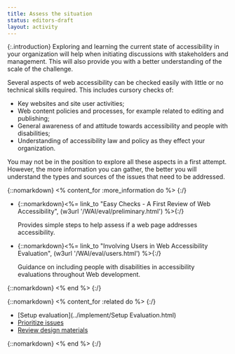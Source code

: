 ```yaml
---
title: Assess the situation
status: editors-draft
layout: activity
---
```


{:.introduction}
Exploring and learning the current state of accessibility in your organization will help when initiating discussions with stakeholders and management. This will also provide you with a better understanding of the scale of the challenge.

Several aspects of web accessibility can be checked easily with little or no technical skills required. This includes cursory checks of:

* Key websites and site user activities;
* Web content policies and processes, for example related to editing and publishing;
* General awareness of and attitude towards accessibility and people with disabilities;
* Understanding of accessibility law and policy as they effect your organization.

You may not be in the position to explore all these aspects in a first attempt. However, the more information you can gather, the better you will understand the types and sources of the issues that need to be addressed.

{::nomarkdown}
<% content_for :more_information do %>
{:/}

* {::nomarkdown}<%= link_to "Easy Checks - A First Review of Web Accessibility", (w3url '/WAI/eval/preliminary.html') %>{:/}

  Provides simple steps to help assess if a web page addresses accessibility.
  
* {::nomarkdown}<%= link_to "Involving Users in Web Accessibility Evaluation", (w3url '/WAI/eval/users.html') %>{:/}

  Guidance on including people with disabilities in accessibility evaluations throughout Web development.
  
{::nomarkdown}
<% end %>
{:/}

{::nomarkdown}
<% content_for :related do %>
{:/}

* [Setup evaluation](../implement/Setup Evaluation.html)
* [Prioritize issues](../implement/prioritize_issues.html)
* [Review design materials](../implement/review_design_materials.html)

{::nomarkdown}
<% end %>
{:/}

